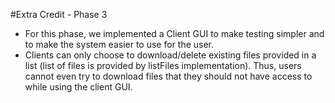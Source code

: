 #Extra Credit - Phase 3
* For this phase, we implemented a Client GUI to make testing simpler and to make
the system easier to use for the user.
* Clients can only choose to download/delete existing files provided in a list (list of
   files is provided by listFiles implementation). Thus, users cannot even try to download files
   that they should not have access to while using the client GUI.
